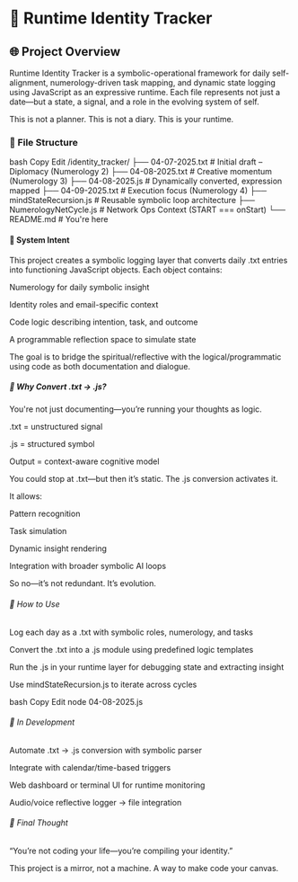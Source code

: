 # 🧠 Runtime Identity Tracker

## 🌐 Project Overview

Runtime Identity Tracker is a symbolic-operational framework for daily self-alignment, numerology-driven task mapping, and dynamic state logging using JavaScript as an expressive runtime. Each file represents not just a date—but a state, a signal, and a role in the evolving system of self.

This is not a planner.
This is not a diary.
This is your runtime.

### 📁 File Structure

bash
Copy
Edit
/identity_tracker/
├── 04-07-2025.txt        # Initial draft – Diplomacy (Numerology 2)
├── 04-08-2025.txt        # Creative momentum (Numerology 3)
├── 04-08-2025.js         # Dynamically converted, expression mapped
├── 04-09-2025.txt        # Execution focus (Numerology 4)
├── mindStateRecursion.js # Reusable symbolic loop architecture
├── NumerologyNetCycle.js # Network Ops Context (START === onStart) 
└── README.md             # You're here

#### 🧩 System Intent

This project creates a symbolic logging layer that converts daily .txt entries into functioning JavaScript objects. Each object contains:

Numerology for daily symbolic insight

Identity roles and email-specific context

Code logic describing intention, task, and outcome

A programmable reflection space to simulate state

The goal is to bridge the spiritual/reflective with the logical/programmatic using code as both documentation and dialogue.

##### 🔁 Why Convert .txt → .js?

You're not just documenting—you’re running your thoughts as logic.

.txt = unstructured signal

.js = structured symbol

Output = context-aware cognitive model

You could stop at .txt—but then it’s static.
The .js conversion activates it.

It allows:

Pattern recognition

Task simulation

Dynamic insight rendering

Integration with broader symbolic AI loops

So no—it’s not redundant. It’s evolution.

###### 🚀 How to Use

Log each day as a .txt with symbolic roles, numerology, and tasks

Convert the .txt into a .js module using predefined logic templates

Run the .js in your runtime layer for debugging state and extracting insight

Use mindStateRecursion.js to iterate across cycles

bash
Copy
Edit
node 04-08-2025.js

###### 🧭 In Development

 Automate .txt → .js conversion with symbolic parser

 Integrate with calendar/time-based triggers

 Web dashboard or terminal UI for runtime monitoring

 Audio/voice reflective logger → file integration

###### 💬 Final Thought

“You’re not coding your life—you’re compiling your identity.”

This project is a mirror, not a machine. A way to make code your canvas.
